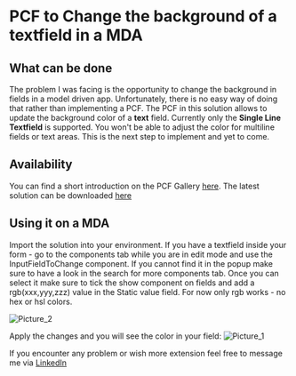 # PCF to Change the background of a textfield in a MDA
## What can be done ##
The problem I was facing is the opportunity to change the background in fields in a model driven app. Unfortunately, there is no easy way of doing that rather than implementing a PCF.
The PCF in this solution allows to update the background color of a **text** field. Currently only the **Single Line Textfield** is supported.
You won't be able to adjust the color for multiline fields or text areas. This is the next step to implement and yet to come.

## Availability ##
You can find a short introduction on the PCF Gallery [here](https://pcf.gallery/pcf-mda-background-change-textfield/).
The latest solution can be downloaded [here]()

## Using it on a MDA ##
Import the solution into your environment.
If you have a textfield inside your form - go to the components tab while you are in edit mode and use the InputFieldToChange component.
If you cannot find it in the popup make sure to have a look in the search for more components tab.
Once you can select it make sure to tick the show component on fields and add a rgb(xxx,yyy,zzz) value in the Static value field.
For now only rgb works - no hex or hsl colors.

![Picture_2](https://github.com/LucasHahne/PCF-MDA-Background-Control/assets/63300977/34a43c75-69df-41fa-aa88-5f983c5bb53a)

Apply the changes and you will see the color in your field:
![Picture_1](https://github.com/LucasHahne/PCF-MDA-Background-Control/assets/63300977/5b529fff-e0ce-4fcd-b1be-04aec2931fdf)

If you encounter any problem or wish more extension feel free to message me via [LinkedIn](https://www.linkedin.com/in/lucas-hahne/?locale=en_US)
